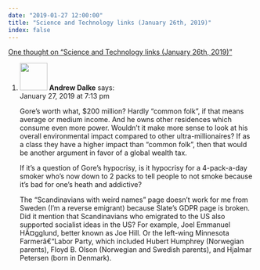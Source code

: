 ```yaml
---
date: "2019-01-27 12:00:00"
title: "Science and Technology links (January 26th, 2019)"
index: false
---
```


[One thought on &ldquo;Science and Technology links (January 26th, 2019)&rdquo;](/lemire/blog/2019/01-27-science-and-technology-links-january-26th-2019)

<ol class="comment-list">
<li id="comment-384746" class="comment even thread-even depth-1">
<div class="comment-author vcard">
<img alt src="https://secure.gravatar.com/avatar/2d3e32506243224474e7292fab5fddba?s=56&#038;d=mm&#038;r=g" srcset="https://secure.gravatar.com/avatar/2d3e32506243224474e7292fab5fddba?s=112&#038;d=mm&#038;r=g 2x" class="avatar avatar-56 photo" height="56" width="56" decoding="async" /> <b class="fn">Andrew Dalke</b> <span class="says">says:</span> </div>
<div class="comment-metadata"><time datetime="2019-01-27T19:13:35+00:00">January 27, 2019 at 7:13 pm</time></a> </div>
<div class="comment-content">
<p>Gore&rsquo;s worth what, $200 million? Hardly &ldquo;common folk&rdquo;, if that means average or medium income. And he owns other residences which consume even more power. Wouldn&rsquo;t it make more sense to look at his overall environmental impact compared to other ultra-millionaires? If as a class they have a higher impact than &ldquo;common folk&rdquo;, then that would be another argument in favor of a global wealth tax.</p>
<p>If it&rsquo;s a question of Gore&rsquo;s hypocrisy, is it hypocrisy for a 4-pack-a-day smoker who&rsquo;s now down to 2 packs to tell people to not smoke because it&rsquo;s bad for one&rsquo;s heath and addictive?</p>
<p>The &ldquo;Scandinavians with weird names&rdquo; page doesn&rsquo;t work for me from Sweden (I&rsquo;m a reverse emigrant) because Slate&rsquo;s GDPR page is broken. Did it mention that Scandinavians who emigrated to the US also supported socialist ideas in the US? For example, Joel Emmanuel HÃ¤gglund, better known as Joe Hill. Or the left-wing Minnesota Farmerâ€“Labor Party, which included Hubert Humphrey (Norwegian parents), Floyd B. Olson (Norwegian and Swedish parents), and Hjalmar Petersen (born in Denmark).</p>
</div>
</li>
</ol>
